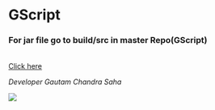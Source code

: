 # GScript

<h3>For jar file go to build/src in master Repo(GScript) </h3><br><a href='https://github.com/DevGautam2000/GScript/raw/master/build/libs/gscript-1.0.jar'>Click here</a>

<em>Developer Gautam Chandra Saha</em>



[![](https://jitpack.io/v/DevGautam2000/GScript.svg)](https://jitpack.io/#DevGautam2000/GScript)
